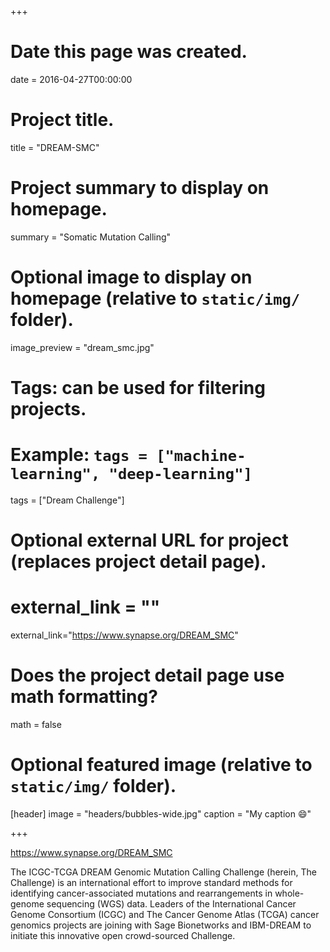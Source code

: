 +++
# Date this page was created.
date = 2016-04-27T00:00:00

# Project title.
title = "DREAM-SMC"

# Project summary to display on homepage.
summary = "Somatic Mutation Calling"

# Optional image to display on homepage (relative to `static/img/` folder).
image_preview = "dream_smc.jpg"

# Tags: can be used for filtering projects.
# Example: `tags = ["machine-learning", "deep-learning"]`
tags = ["Dream Challenge"]

# Optional external URL for project (replaces project detail page).
# external_link = ""
external_link="https://www.synapse.org/DREAM_SMC"

# Does the project detail page use math formatting?
math = false

# Optional featured image (relative to `static/img/` folder).
[header]
image = "headers/bubbles-wide.jpg"
caption = "My caption :smile:"

+++

https://www.synapse.org/DREAM_SMC

The ICGC-TCGA DREAM Genomic Mutation Calling Challenge (herein, The Challenge)
is an international effort to improve standard methods for identifying
cancer-associated mutations and rearrangements in whole-genome sequencing (WGS)
data. Leaders of the International Cancer Genome Consortium (ICGC) and
The Cancer Genome Atlas (TCGA) cancer genomics projects are joining with Sage
Bionetworks and IBM-DREAM to initiate this innovative open crowd-sourced Challenge.
